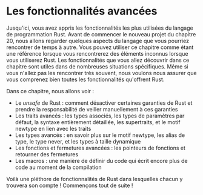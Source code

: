 <!--
# Advanced Features
-->

# Les fonctionnalités avancées

<!--
By now, you’ve learned the most commonly used parts of the Rust programming
language. Before we do one more project in Chapter 20, we’ll look at a few
aspects of the language you might run into every once in a while. You can use
this chapter as a reference for when you encounter any unknowns when using
Rust. The features you’ll learn to use in this chapter are useful in very
specific situations. Although you might not reach for them often, we want to
make sure you have a grasp of all the features Rust has to offer.
-->

Jusqu'ici, vous avez appris les fonctionnalités les plus utilisées du langage
de programmation Rust. Avant de commencer le nouveau projet du chapitre 20, nous
allons regarder quelques aspects du langage que vous pourriez rencontrer de
temps à autre. Vous pouvez utiliser ce chapitre comme étant une référence
lorsque vous rencontrerez des éléments inconnus lorsque vous utiliserez Rust.
Les fonctionnalités que vous allez découvrir dans ce chapitre sont utiles dans
de nombreuses situations spécifiques. Même si vous n'allez pas les rencontrer
très souvent, nous voulons nous assurer que vous comprenez bien toutes les
fonctionnalités qu'offrent Rust.

<!--
In this chapter, we’ll cover:
-->

Dans ce chapitre, nous allons voir :

<!--
* Unsafe Rust: how to opt out of some of Rust’s guarantees and take
  responsibility for manually upholding those guarantees
* Advanced traits: associated types, default type parameters, fully qualified
  syntax, supertraits, and the newtype pattern in relation to traits
* Advanced types: more about the newtype pattern, type aliases, the never type,
  and dynamically sized types
* Advanced functions and closures: function pointers and returning closures
* Macros: ways to define code that defines more code at compile time
-->

* Le *unsafe* de Rust : comment désactiver certaines garanties de Rust et
  prendre la responsabilité de veiller manuellement à ces garanties
* Les traits avancés : les types associés, les types de paramètres par défaut,
  la syntaxe entièrement détaillée, les supertraits, et le motif newtype en lien
  avec les traits
* Les types avancés : en savoir plus sur le motif newtype, les alias de type, le
  type never, et les types à taille dynamique
* Les fonctions et fermetures avancées : les pointeurs de fonctions et retourner
  des fermetures
* Les macros : une manière de définir du code qui écrit encore plus de code au
  moment de la compilation

<!--
It’s a panoply of Rust features with something for everyone! Let’s dive in!
-->

Voilà une pléthore de fonctionnalités de Rust dans lesquelles chacun y trouvera
son compte ! Commençons tout de suite !
